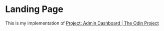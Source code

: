 # Landing Page
This is my implementation of [Project: Admin Dashboard  | The Odin Project](https://www.theodinproject.com/lessons/node-path-intermediate-html-and-css-admin-dashboard)